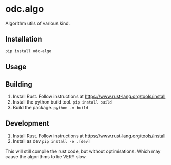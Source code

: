 odc.algo
========

Algorithm utils of various kind.

Installation
------------

```
pip install odc-algo
```

Usage
-----

Building
--------

1. Install Rust. Follow instructions at https://www.rust-lang.org/tools/install
2. Install the python build tool. `pip install build`
3. Build the package. `python -m build`


Development
-------

1. Install Rust. Follow instructions at https://www.rust-lang.org/tools/install
3. Install as dev `pip install -e .[dev]`

This will still compile the rust code, but without optimisations. Which may cause the algorithms to be VERY slow.


